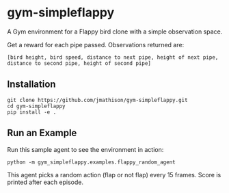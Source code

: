 # gym-simpleflappy

A Gym environment for a Flappy bird clone with a simple observation space.

Get a reward for each pipe passed. Observations returned are:
```
[bird height, bird speed, distance to next pipe, height of next pipe, distance to second pipe, height of second pipe]
```

Installation
--
```
git clone https://github.com/jmathison/gym-simpleflappy.git
cd gym-simpleflappy
pip install -e .
```

Run an Example
--
Run this sample agent to see the environment in action:
```
python -m gym_simpleflappy.examples.flappy_random_agent
```
This agent picks a random action (flap or not flap) every 15 frames. Score is printed after each episode.
